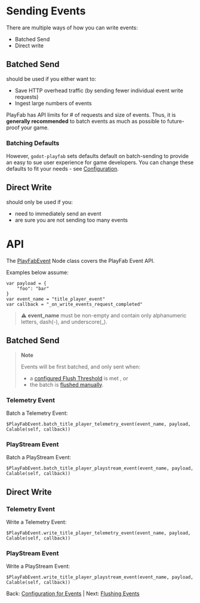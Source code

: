 # Sending Events

There are multiple ways of how you can write events:

* Batched Send
* Direct write

## Batched Send
should be used if you either want to:
* Save HTTP overhead traffic (by sending fewer individual event write requests)
* Ingest large numbers of events

PlayFab has API limits for # of requests and size of events.
Thus, it is **generally recommended** to batch events as much as possible to future-proof your game.

### Batching Defaults
However, `godot-playfab` sets defaults default on batch-sending to provide an easy to sue user experience for game developers.
You can change these defaults to fit your needs - see [Configuration](Configuration.md).


## Direct Write
should only be used if you:
* need to immediately send an event
* are sure you are not sending too many events

# API
The [PlayFabEvent](/addons/godot-playfab/PlayFabEvent.gd) Node class covers the PlayFab Event API.

Examples below assume:
```gdscript
var payload = {
    "foo": "bar"
}
var event_name = "title_player_event"
var callback = "_on_write_events_request_completed"
```

> :warning: **event_name** must be non-empty and contain only alphanumeric letters, dash(-), and underscore(_).

## Batched Send
> **Note**
>
> Events will be first batched, and only sent when:
> * a [configured Flush Threshold](Configuration.md) is met , or
> * the batch is [flushed manually](Flushing.md).
>
### Telemetry Event
Batch a Telemetry Event:
```gdscript
$PlayFabEvent.batch_title_player_telemetry_event(event_name, payload, Calable(self, callback))
```

### PlayStream Event
Batch a PlayStream Event:
```gdscript
$PlayFabEvent.batch_title_player_playstream_event(event_name, payload, Calable(self, callback))
```


## Direct Write

### Telemetry Event
Write a Telemetry Event:
````gdscript
$PlayFabEvent.write_title_player_telemetry_event(event_name, payload, Calable(self, callback))
````

### PlayStream Event
Write a PlayStream Event:
````gdscript
$PlayFabEvent.write_title_player_playstream_event(event_name, payload, Calable(self, callback))
````

Back: [Configuration for Events](Configuration.md) | Next: [Flushing Events](Flushing.md)
